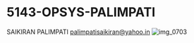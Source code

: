 # 5143-OPSYS-PALIMPATI
SAIKIRAN PALIMPATI
palimpatisaikiran@yahoo.in
![img_0703](https://user-images.githubusercontent.com/34260562/35111860-e69fc5b4-fc41-11e7-94e7-b5918c128719.jpg)
